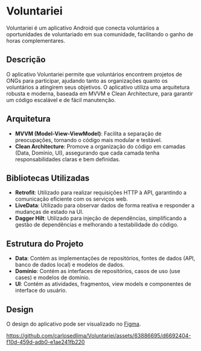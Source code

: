 # Voluntariei

Voluntariei é um aplicativo Android que conecta voluntários a oportunidades de voluntariado em sua comunidade, facilitando o ganho de horas complementares.

## Descrição

O aplicativo Voluntariei permite que voluntários encontrem projetos de ONGs para participar, ajudando tanto as organizações quanto os voluntários a atingirem seus objetivos. O aplicativo utiliza uma arquitetura robusta e moderna, baseada em MVVM e Clean Architecture, para garantir um código escalável e de fácil manutenção.

## Arquitetura

- **MVVM (Model-View-ViewModel)**: Facilita a separação de preocupações, tornando o código mais modular e testável.
- **Clean Architecture**: Promove a organização do código em camadas (Data, Domínio, UI), assegurando que cada camada tenha responsabilidades claras e bem definidas.

## Bibliotecas Utilizadas

- **Retrofit**: Utilizado para realizar requisições HTTP à API, garantindo a comunicação eficiente com os serviços web.
- **LiveData**: Utilizado para observar dados de forma reativa e responder a mudanças de estado na UI.
- **Dagger Hilt**: Utilizado para injeção de dependências, simplificando a gestão de dependências e melhorando a testabilidade do código.

## Estrutura do Projeto

- **Data**: Contém as implementações de repositórios, fontes de dados (API, banco de dados local) e modelos de dados.
- **Domínio**: Contém as interfaces de repositórios, casos de uso (use cases) e modelos de domínio.
- **UI**: Contém as atividades, fragmentos, view models e componentes de interface do usuário.

## Design

O design do aplicativo pode ser visualizado no [Figma](https://www.figma.com/design/l28ADtabwVVgKIyY2kTRAG/Voluntariei?m=dev&node-id=203-32&t=jX3lsWrwubg0zUMp-1).

https://github.com/carlosedlima/Voluntariei/assets/63886695/d6692404-f10d-459d-adb0-e1ae241fb220

